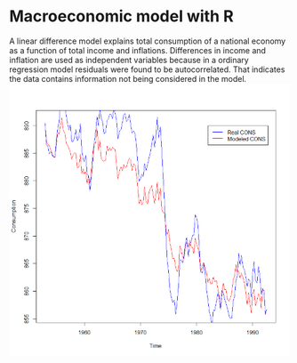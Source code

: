 

# Macroeconomic model with R

A linear difference model explains total consumption of a national economy as a function of total income and inflations. Differences in income and inflation are used as independent variables because in a ordinary regression model residuals were found to be autocorrelated. That indicates the data contains information not being considered in the model. 
![A statistical model of national economy](fitted-vs-real-values.png)